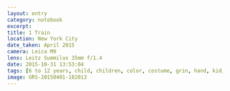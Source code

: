 ```yaml
--- 
layout: entry
category: notebook
excerpt:
title: 1 Train
location: New York City
date_taken: April 2015
camera: Leica M9
lens: Leitz Summilux 35mm f/1.4
date: 2015-10-31 13:53:04
tags: [6 to 12 years, child, children, color, costume, grin, hand, kid, laugh, laughing, mirror, teeth, wolf, wolfman]
image: GRS-20150401-182013
---
```


